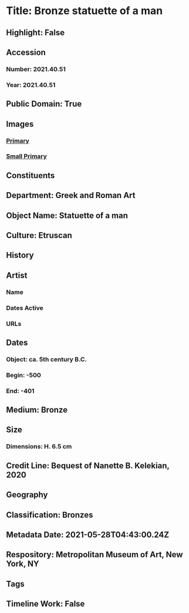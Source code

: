 # Title: Bronze statuette of a man
## Highlight: False
## Accession
### Number: 2021.40.51
### Year: 2021.40.51
## Public Domain: True
## Images
### [Primary](https://images.metmuseum.org/CRDImages/gr/original/kn253.jpg)
### [Small Primary](https://images.metmuseum.org/CRDImages/gr/web-large/kn253.jpg)
## Constituents
## Department: Greek and Roman Art
## Object Name: Statuette of a man
## Culture: Etruscan
## History
## Artist
### Name
### Dates Active
### URLs
## Dates
### Object: ca. 5th century B.C.
### Begin: -500
### End: -401
## Medium: Bronze
## Size
### Dimensions: H. 6.5 cm
## Credit Line: Bequest of Nanette B. Kelekian, 2020
## Geography
## Classification: Bronzes
## Metadata Date: 2021-05-28T04:43:00.24Z
## Respository: Metropolitan Museum of Art, New York, NY
## Tags
## Timeline Work: False